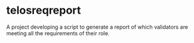 # telosreqreport

A project developing a script to generate a report of which validators are meeting all the requirements of their role.